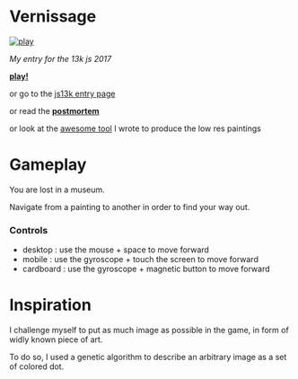 Vernissage
====

[![play](https://platane.github.io/js13k-2017/game.gif)](https://platane.github.io/js13k-2017/)

_My entry for the 13k js 2017_

__[play!](https://platane.github.io/js13k-2017)__

or go to the [js13k entry page](http://js13kgames.com/entries/vernissage)

or read the __[postmortem](https://platane.github.io/js13k-2017/postmortem/)__

or look at the [awesome tool](https://platane.github.io/js13k-2017/image-crusher-ui/) I wrote to produce the low res paintings

# Gameplay


You are lost in a museum.

Navigate from a painting to another in order to find your way out.

### Controls

- desktop : use the mouse + space to move forward 
- mobile : use the gyroscope + touch the screen to move forward 
- cardboard : use the gyroscope + magnetic button to move forward

# Inspiration

I challenge myself to put as much image as possible in the game, in form of widly known piece of art.

To do so, I used a genetic algorithm to describe an arbitrary image as a set of colored dot.
